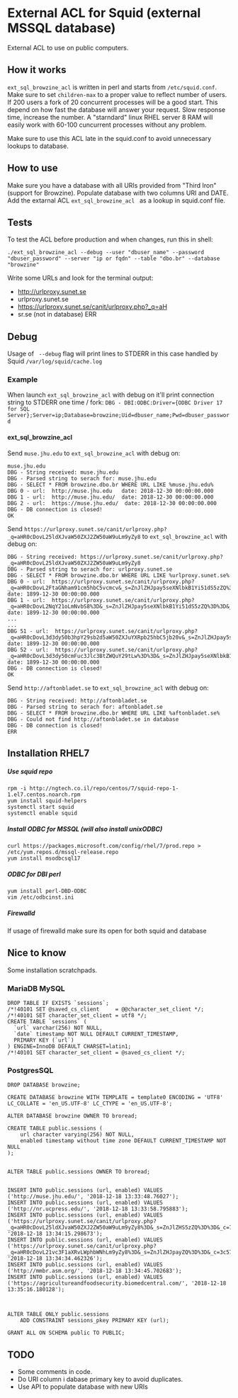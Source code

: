 External ACL for Squid (external MSSQL database)
======================

External ACL to use on public computers.

How it works
------------

```ext_sql_browzine_acl``` is written in perl and starts from ```/etc/squid.conf```. Make sure to set ```children-max``` to a proper value to reflect number of users. If 200 users a fork of 20 concurrent processes will be a good start. This depend on how fast the database will answer your request. Slow response time, increase the number. A "starndard" linux RHEL server 8 RAM will easily work with 60-100 cuncurrent processes without any problem.

Make sure to use this ACL late in the squid.conf to avoid unnecessary lookups to database. 


How to use
----------

Make sure you have a database with all URIs provided from "Third Iron" (support for Browzine). Populate database with two columns URI and DATE. Add the extarnal ACL ```ext_sql_browzine_acl ``` as a lookup in squid.conf file. 

Tests
-----
To test the ACL before production and when changes, run this in shell:

```
./ext_sql_browzine_acl --debug --user "dbuser_name" --password "dbuser_password" --server "ip or fqdn" --table "dbo.br" --database "browzine"
```

Write some URLs and look for the terminal output:
* http://urlproxy.sunet.se
* urlproxy.sunet.se
* https://urlproxy.sunet.se/canit/urlproxy.php?_q=aH
* sr.se (not in database) ERR

Debug
-----

Usage of ``` --debug``` flag will print lines to STDERR in this case handled by Squid ```/var/log/squid/cache.log```

### Example

When launch ```ext_sql_browzine_acl``` with debug on it'll print connection string to STDERR one time / fork:
```DBG - DBI:ODBC:Driver={ODBC Driver 17 for SQL Server};Server=ip;Database=browzine;Uid=dbuser_name;Pwd=dbuser_password```

#### ext_sql_browzine_acl
Send ```muse.jhu.edu``` to ```ext_sql_browzine_acl``` with debug on:

```
muse.jhu.edu
DBG - String received: muse.jhu.edu
DBG - Parsed string to serach for: muse.jhu.edu
DBG - SELECT * FROM browzine.dbo.br WHERE URL LIKE %muse.jhu.edu%
DBG 0 - url:  http://muse.jhu.edu   date: 2018-12-30 00:00:00.000
DBG 1 - url:  http://muse.jhu.edu/  date: 2018-12-30 00:00:00.000
DBG 2 - url:  https://muse.jhu.edu/  date: 2018-12-30 00:00:00.000
DBG - DB connection is closed!
OK
```

Send ```https://urlproxy.sunet.se/canit/urlproxy.php?_q=aHR0cDovL25ldXJvaW50ZXJ2ZW50aW9uLm9yZy8``` to ```ext_sql_browzine_acl``` with debug on:

```
DBG - String received: https://urlproxy.sunet.se/canit/urlproxy.php?_q=aHR0cDovL25ldXJvaW50ZXJ2ZW50aW9uLm9yZy8
DBG - Parsed string to serach for: urlproxy.sunet.se
DBG - SELECT * FROM browzine.dbo.br WHERE URL LIKE %urlproxy.sunet.se%
DBG 0 - url:  https://urlproxy.sunet.se/canit/urlproxy.php?_q=aHR0cDovL2FtaGNham91cm5hbC5vcmcv&_s=ZnJlZHJpay5seXNlbkB1Yi51dS5zZQ%3D%3D&_c=2636fed4&_r=dXUtc2U%3D  date: 1899-12-30 00:00:00.000
DBG 1 - url:  https://urlproxy.sunet.se/canit/urlproxy.php?_q=aHR0cDovL2NqY21oLmNvbS8%3D&_s=ZnJlZHJpay5seXNlbkB1Yi51dS5zZQ%3D%3D&_c=35dad620&_r=dXUtc2U%3D  date: 1899-12-30 00:00:00.000
...
...
DBG 51 - url:  https://urlproxy.sunet.se/canit/urlproxy.php?_q=aHR0cDovL3d3dy50b3hpY29sb2d5aW50ZXJuYXRpb25hbC5jb20v&_s=ZnJlZHJpay5seXNlbkB1Yi51dS5zZQ%3D%3D&_c=daed197e&_r=dXUtc2U%3D  date: 1899-12-30 00:00:00.000
DBG 52 - url:  https://urlproxy.sunet.se/canit/urlproxy.php?_q=aHR0cDovL3d3dy50cmFuc3Jlc3BtZWQuY29tLw%3D%3D&_s=ZnJlZHJpay5seXNlbkB1Yi51dS5zZQ%3D%3D&_c=db117adc&_r=dXUtc2U%3D  date: 1899-12-30 00:00:00.000
DBG - DB connection is closed!
OK
```

Send ```http://aftonbladet.se``` to ```ext_sql_browzine_acl``` with debug on:

```
DBG - String received: http://aftonbladet.se
DBG - Parsed string to serach for: aftonbladet.se
DBG - SELECT * FROM browzine.dbo.br WHERE URL LIKE %aftonbladet.se%
DBG - Could not find http://aftonbladet.se in database
DBG - DB connection is closed!
ERR

```

Installation RHEL7
------------------
##### Use squid repo

```
rpm -i http://ngtech.co.il/repo/centos/7/squid-repo-1-1.el7.centos.noarch.rpm
yum install squid-helpers
systemctl start squid
systemctl enable squid
```

##### Install ODBC for MSSQL (will also install unixODBC)

```
curl https://packages.microsoft.com/config/rhel/7/prod.repo > /etc/yum.repos.d/mssql-release.repo
yum install msodbcsql17
```

##### ODBC for DBI perl

```
yum install perl-DBD-ODBC
vim /etc/odbcinst.ini
```

##### Firewalld

If usage of firewalld make sure its open for both squid and database

Nice to know
------------
Some installation scratchpads.

### MariaDB MySQL

```
DROP TABLE IF EXISTS `sessions`;
/*!40101 SET @saved_cs_client     = @@character_set_client */;
/*!40101 SET character_set_client = utf8 */;
CREATE TABLE `sessions` (
  `url` varchar(256) NOT NULL,
  `date` timestamp NOT NULL DEFAULT CURRENT_TIMESTAMP,
  PRIMARY KEY (`url`)
) ENGINE=InnoDB DEFAULT CHARSET=latin1;
/*!40101 SET character_set_client = @saved_cs_client */;
```

### PostgresSQL

```
DROP DATABASE browzine;

CREATE DATABASE browzine WITH TEMPLATE = template0 ENCODING = 'UTF8' LC_COLLATE = 'en_US.UTF-8' LC_CTYPE = 'en_US.UTF-8';

ALTER DATABASE browzine OWNER TO broread;

CREATE TABLE public.sessions (
    url character varying(256) NOT NULL,
    enabled timestamp without time zone DEFAULT CURRENT_TIMESTAMP NOT NULL
);


ALTER TABLE public.sessions OWNER TO broread;


INSERT INTO public.sessions (url, enabled) VALUES ('http://muse.jhu.edu/', '2018-12-18 13:33:48.76027');
INSERT INTO public.sessions (url, enabled) VALUES ('http://nr.ucpress.edu/', '2018-12-18 13:33:58.795883');
INSERT INTO public.sessions (url, enabled) VALUES ('https://urlproxy.sunet.se/canit/urlproxy.php?_q=aHR0cDovL25ldXJvaW50ZXJ2ZW50aW9uLm9yZy8%3D&_s=ZnJlZHS5zZQ%3D%3D&_c=7c4f6009&_r=dXUtc2U%3D', '2018-12-18 13:34:15.298673');
INSERT INTO public.sessions (url, enabled) VALUES ('https://urlproxy.sunet.se/canit/urlproxy.php?_q=aHR0cDovL21vc3F1aXRvLWphbWNhLm9yZy8%3D&_s=ZnJlZHJpayZQ%3D%3D&_c=3c573f25&_r=dXUtc2U%3D', '2018-12-18 13:34:34.462326');
INSERT INTO public.sessions (url, enabled) VALUES ('http://mmbr.asm.org/', '2018-12-18 13:34:45.702683');
INSERT INTO public.sessions (url, enabled) VALUES ('https://agricultureandfoodsecurity.biomedcentral.com/', '2018-12-18 13:35:16.180128');



ALTER TABLE ONLY public.sessions
    ADD CONSTRAINT sessions_pkey PRIMARY KEY (url);

GRANT ALL ON SCHEMA public TO PUBLIC;
```

TODO
----

* Some comments in code.
* Do URI column i dabase primary key to avoid duplicates.
* Use API to populate database with new URIs
